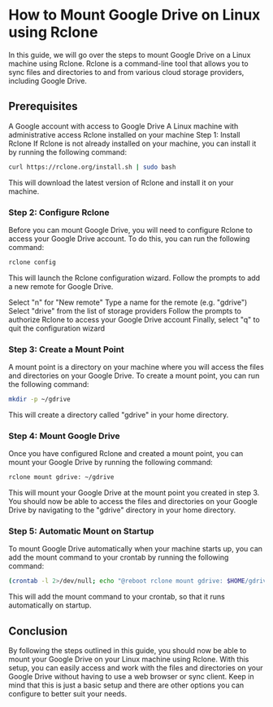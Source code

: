 # How to Mount Google Drive on Linux using Rclone #
In this guide, we will go over the steps to mount Google Drive on a Linux machine using Rclone. Rclone is a command-line tool that allows you to sync files and directories to and from various cloud storage providers, including Google Drive.

## Prerequisites ##
A Google account with access to Google Drive
A Linux machine with administrative access
Rclone installed on your machine
Step 1: Install Rclone
If Rclone is not already installed on your machine, you can install it by running the following command:

```bash
curl https://rclone.org/install.sh | sudo bash
```
This will download the latest version of Rclone and install it on your machine.

### Step 2: Configure Rclone
Before you can mount Google Drive, you will need to configure Rclone to access your Google Drive account. To do this, you can run the following command:

```bash
rclone config
```
This will launch the Rclone configuration wizard. Follow the prompts to add a new remote for Google Drive.

Select "n" for "New remote"
Type a name for the remote (e.g. "gdrive")
Select "drive" from the list of storage providers
Follow the prompts to authorize Rclone to access your Google Drive account
Finally, select "q" to quit the configuration wizard

### Step 3: Create a Mount Point
A mount point is a directory on your machine where you will access the files and directories on your Google Drive. To create a mount point, you can run the following command:

```bash
mkdir -p ~/gdrive
```
This will create a directory called "gdrive" in your home directory.

### Step 4: Mount Google Drive
Once you have configured Rclone and created a mount point, you can mount your Google Drive by running the following command:

```bash
rclone mount gdrive: ~/gdrive
```
This will mount your Google Drive at the mount point you created in step 3. You should now be able to access the files and directories on your Google Drive by navigating to the "gdrive" directory in your home directory.

### Step 5: Automatic Mount on Startup
To mount Google Drive automatically when your machine starts up, you can add the mount command to your crontab by running the following command:

```bash
(crontab -l 2>/dev/null; echo "@reboot rclone mount gdrive: $HOME/gdrive") | crontab -
```
This will add the mount command to your crontab, so that it runs automatically on startup.


## Conclusion
By following the steps outlined in this guide, you should now be able to mount your Google Drive on your Linux machine using Rclone. With this setup, you can easily access and work with the files and directories on your Google Drive without having to use a web browser or sync client. Keep in mind that this is just a basic setup and there are other options you can configure to better suit your needs.
